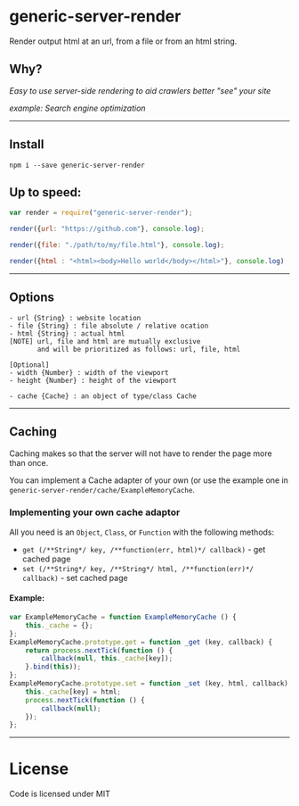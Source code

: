 # generic-server-render
Render output html at an url, from a file or from an html string.

## Why?
 *Easy to use server-side rendering to aid crawlers better "see" your site*

_example:  Search engine optimization_

___
## Install
 `npm i --save generic-server-render`

## Up to speed:

```javascript
var render = require("generic-server-render");

render({url: "https://github.com"}, console.log);

render({file: "./path/to/my/file.html"}, console.log);

render({html : "<html><body>Hello world</body></html>"}, console.log)
```
___
## Options

    - url {String} : website location
    - file {String} : file absolute / relative ocation
    - html {String} : actual html
    [NOTE] url, file and html are mutually exclusive
           and will be prioritized as follows: url, file, html

    [Optional]
    - width {Number} : width of the viewport
    - height {Number} : height of the viewport

    - cache {Cache} : an object of type/class Cache
___
## Caching

Caching makes so that the server will not have to render the page more than once.

You can implement a Cache adapter of your own (or use the example one in `generic-server-render/cache/ExampleMemoryCache`.

### Implementing your own cache adaptor
All you need is an `Object`, `Class`, or `Function` with the following methods:
 - `get (/**String*/ key, /**function(err, html)*/ callback)` - get cached page
 - `set (/**String*/ key, /**String*/ html, /**function(err)*/ callback)` - set cached page

#### Example:
```javascript
var ExampleMemoryCache = function ExampleMemoryCache () {
    this._cache = {};
};
ExampleMemoryCache.prototype.get = function _get (key, callback) {
    return process.nextTick(function () {
        callback(null, this._cache[key]);
    }.bind(this));
};
ExampleMemoryCache.prototype.set = function _set (key, html, callback) {
    this._cache[key] = html;
    process.nextTick(function () {
        callback(null);
    });
};
```
___
# License
Code is licensed under MIT
